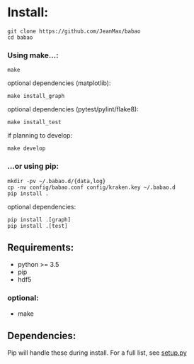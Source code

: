 # Install:

```shell
git clone https://github.com/JeanMax/babao
cd babao
```

### Using make...:
```shell
make
```


optional dependencies (matplotlib):
```shell
make install_graph
```


optional dependencies (pytest/pylint/flake8):
```shell
make install_test
```


if planning to develop:
```shell
make develop
```


### ...or using pip:
```shell
mkdir -pv ~/.babao.d/{data,log}
cp -nv config/babao.conf config/kraken.key ~/.babao.d
pip install .
```


optional dependencies:
```shell
pip install .[graph]
pip install .[test]
```


## Requirements:

* python >= 3.5
* pip
* hdf5

### optional:
* make


## Dependencies:

Pip will handle these during install.
For a full list, see [setup.py](setup.py#L50)
